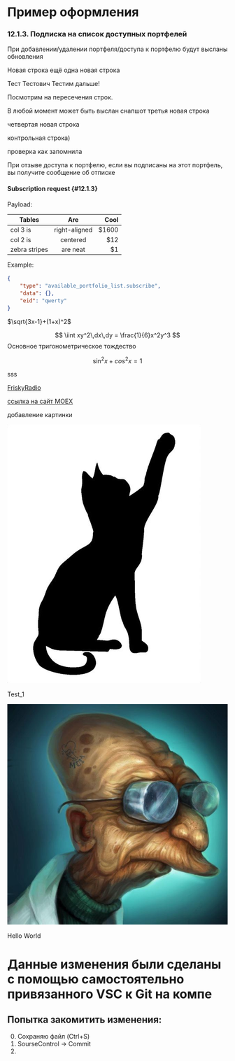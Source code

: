# Пример оформления

### 12.1.3. Подписка на список доступных портфелей

При добавлении/удалении портфеля/доступа к портфелю будут высланы обновления 

Новая строка
ещё одна новая строка

Тест Тестович
Тестим дальше!


Посмотрим на пересечения строк.

В любой момент может быть выслан снапшот
третья новая строка

четвертая новая строка

контрольная строка)

проверка как запомнила

При отзыве доступа к портфелю, если вы подписаны на этот портфель, вы получите сообщение об отписке

#### Subscription request {#12.1.3}

Payload:

| Tables        | Are           | Cool  |
| ------------- |:-------------:| -----:|
| col 3 is      | right-aligned | $1600 |
| col 2 is      | centered      |   $12 |
| zebra stripes | are neat      |    $1 |

Example:

```JSON
{
	"type": "available_portfolio_list.subscribe", 
    "data": {},
	"eid": "qwerty"
}
```

$\sqrt{3x-1}+(1+x)^2$

$$
\iint xy^2\,dx\,dy = \frac{1}{6}x^2y^3
$$
Основное тригонометрическое тождество

$$
\sin^2x+cos^2x=1
$$

sss

[FriskyRadio](https://frisky.fm/)

[ссылка на сайт MOEX](https://www.moex.com/)

добавление картинки

![Doc](./img/6009268363.jpg)

Test_1

![Doc](./Picture_Doc.jpg)

Hello World

# Данные изменения были сделаны с помощью самостоятельно привязанного VSC к Git на компе

## Попытка закомитить изменения:
0) Сохраняю файл (Ctrl+S)
1) SourseControl -> Commit
2) 